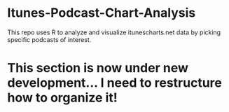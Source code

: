 # Itunes-Podcast-Chart-Analysis
This repo uses R to analyze and visualize itunescharts.net data by picking specific podcasts of interest.

# This section is now under new development... I need to restructure how to organize it!








